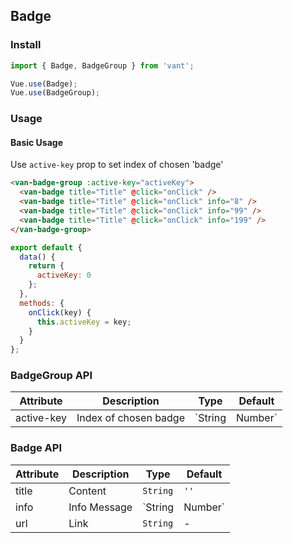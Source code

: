 ## Badge

### Install
``` javascript
import { Badge, BadgeGroup } from 'vant';

Vue.use(Badge);
Vue.use(BadgeGroup);
```

### Usage

#### Basic Usage
Use `active-key` prop to set index of chosen 'badge'

```html
<van-badge-group :active-key="activeKey">
  <van-badge title="Title" @click="onClick" />
  <van-badge title="Title" @click="onClick" info="8" />
  <van-badge title="Title" @click="onClick" info="99" />
  <van-badge title="Title" @click="onClick" info="199" />
</van-badge-group>
```

``` javascript
export default {
  data() {
    return {
      activeKey: 0
    };
  },
  methods: {
    onClick(key) {
      this.activeKey = key;
    }
  }
};
```

### BadgeGroup API

| Attribute | Description | Type | Default |
|-----------|-----------|-----------|-------------|
| active-key | Index of chosen badge | `String | Number` | `0` |

### Badge API
| Attribute | Description | Type | Default |
|-----------|-----------|-----------|-------------|
| title | Content | `String` | `''` |
| info | Info Message | `String | Number` | `''` |
| url | Link | `String` | - |
